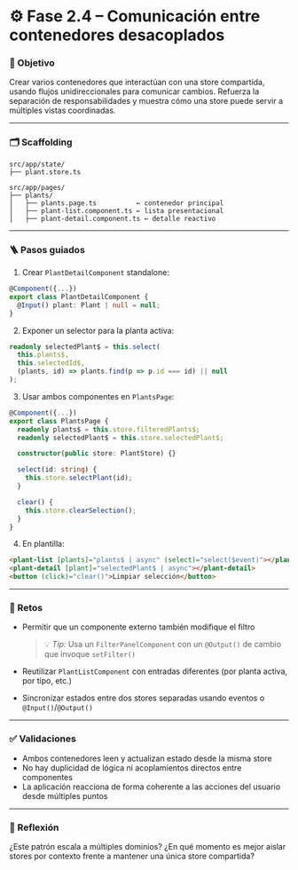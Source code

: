 # ⚙️ Fase 2.4 – Comunicación entre contenedores desacoplados

### 🎯 Objetivo

Crear varios contenedores que interactúan con una store compartida, usando flujos unidireccionales para comunicar cambios. Refuerza la separación de responsabilidades y muestra cómo una store puede servir a múltiples vistas coordinadas.

---

### 🗂️ Scaffolding

```
src/app/state/
├── plant.store.ts

src/app/pages/
├── plants/
│   ├── plants.page.ts          ← contenedor principal
│   ├── plant-list.component.ts ← lista presentacional
│   ├── plant-detail.component.ts ← detalle reactivo
```

---

### 🪜 Pasos guiados

1. Crear `PlantDetailComponent` standalone:

```ts
@Component({...})
export class PlantDetailComponent {
  @Input() plant: Plant | null = null;
}
```

2. Exponer un selector para la planta activa:

```ts
readonly selectedPlant$ = this.select(
  this.plants$,
  this.selectedId$,
  (plants, id) => plants.find(p => p.id === id) || null
);
```

3. Usar ambos componentes en `PlantsPage`:

```ts
@Component({...})
export class PlantsPage {
  readonly plants$ = this.store.filteredPlants$;
  readonly selectedPlant$ = this.store.selectedPlant$;

  constructor(public store: PlantStore) {}

  select(id: string) {
    this.store.selectPlant(id);
  }

  clear() {
    this.store.clearSelection();
  }
}
```

4. En plantilla:

```html
<plant-list [plants]="plants$ | async" (select)="select($event)"></plant-list>
<plant-detail [plant]="selectedPlant$ | async"></plant-detail>
<button (click)="clear()">Limpiar selección</button>
```

---

### 🎯 Retos

* Permitir que un componente externo también modifique el filtro

  > 💡 *Tip:* Usa un `FilterPanelComponent` con un `@Output()` de cambio que invoque `setFilter()`

* Reutilizar `PlantListComponent` con entradas diferentes (por planta activa, por tipo, etc.)

* Sincronizar estados entre dos stores separadas usando eventos o `@Input()`/`@Output()`

---

### ✅ Validaciones

* Ambos contenedores leen y actualizan estado desde la misma store
* No hay duplicidad de lógica ni acoplamientos directos entre componentes
* La aplicación reacciona de forma coherente a las acciones del usuario desde múltiples puntos

---

### 💬 Reflexión

¿Este patrón escala a múltiples dominios? ¿En qué momento es mejor aislar stores por contexto frente a mantener una única store compartida?

